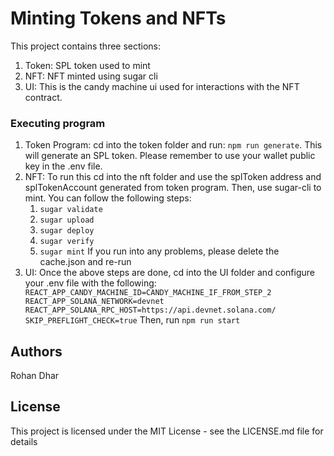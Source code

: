 # Minting Tokens and NFTs

This project contains three sections:
1. Token: SPL token used to mint
2. NFT: NFT minted using sugar cli
3. UI: This is the candy machine ui used for interactions with the NFT contract.


### Executing program
1. Token Program: cd into the token folder and run: `npm run generate`. This will generate an SPL token. Please remember to use your wallet public key in the .env file.
2. NFT: To run this cd into the nft folder and use the splToken address and splTokenAccount generated from token program. Then, use sugar-cli to mint. You can follow the following steps:
    1. `sugar validate`
    2. `sugar upload`
    3. `sugar deploy`
    4. `sugar verify`
    5. `sugar mint`
If you run into any problems, please delete the cache.json and re-run
3. UI: Once the above steps are done, cd into the UI folder and configure your .env file with the following:
`   REACT_APP_CANDY_MACHINE_ID=CANDY_MACHINE_IF_FROM_STEP_2
    REACT_APP_SOLANA_NETWORK=devnet
    REACT_APP_SOLANA_RPC_HOST=https://api.devnet.solana.com/
    SKIP_PREFLIGHT_CHECK=true
`
Then, run `npm run start`
## Authors

Rohan Dhar


## License

This project is licensed under the MIT License - see the LICENSE.md file for details